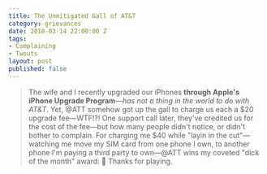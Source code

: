```yaml
---
title: The Unmitigated Gall of AT&T
category: grievances
date: 2018-03-14 22:00:00 Z
tags:
- Complaining
- Twouts
layout: post
published: false
---
```

> The wife and I recently upgraded our iPhones **through Apple's iPhone Upgrade Program**—_has not a thing in the world to do with AT&T_. Yet, @ATT somehow got up the gall to charge us each a $20 upgrade fee—WTF!?! One support call later, they've credited us for the cost of the fee—but how many people didn't notice, or didn't bother to complain. For charging me $40 while "layin in the cut"—watching me move my SIM card from one phone I own, to another phone I'm paying a third party to own—@ATT wins my coveted "dick of the month" award: 🖕 Thanks for playing.